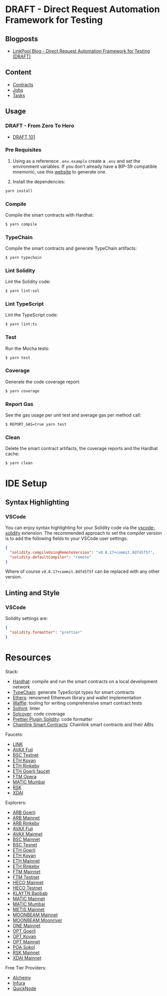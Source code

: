 # DRAFT - Direct Request Automation Framework for Testing

## Blogposts

- [LinkPool Blog - Direct Request Automation Framework for Testing (DRAFT)](https://linkpool.io/resources/direct-request-automation-framework-testing)

## Content

- [Contracts](./contracts)
- [Jobs](./jobs)
- [Tasks](./tasks/README.md)

## Usage

### DRAFT - From Zero To Hero

- [DRAFT 101](./media/BLOGPOST_01.md)

### Pre Requisites

1. Using as a referenece `.env.example` create a `.env` and set the environment variables. If you don't already have a BIP-39 compatible mnemonic, use this [website](https://iancoleman.io/bip39/) to generate one.

2. Install the dependencies:

```sh
yarn install
```

### Compile

Compile the smart contracts with Hardhat:

```sh
$ yarn compile
```

### TypeChain

Compile the smart contracts and generate TypeChain artifacts:

```sh
$ yarn typechain
```

### Lint Solidity

Lint the Solidity code:

```sh
$ yarn lint:sol
```

### Lint TypeScript

Lint the TypeScript code:

```sh
$ yarn lint:ts
```

### Test

Run the Mocha tests:

```sh
$ yarn test
```

### Coverage

Generate the code coverage report:

```sh
$ yarn coverage
```

### Report Gas

See the gas usage per unit test and average gas per method call:

```sh
$ REPORT_GAS=true yarn test
```

### Clean

Delete the smart contract artifacts, the coverage reports and the Hardhat cache:

```sh
$ yarn clean
```

# IDE Setup

## Syntax Highlighting

### VSCode

You can enjoy syntax highlighting for your Solidity code via the
[vscode-solidity](https://github.com/juanfranblanco/vscode-solidity) extension. The recommended approach to set the
compiler version is to add the following fields to your VSCode user settings:

```json
{
  "solidity.compileUsingRemoteVersion": "v0.8.17+commit.8df45f5f",
  "solidity.defaultCompiler": "remote"
}
```

Where of course `v0.8.17+commit.8df45f5f` can be replaced with any other version.

## Linting and Style

### VSCode

Solidity settings are:

```json
{
  "solidity.formatter": "prettier"
}
```

# Resources

Stack:

- [Hardhat](https://github.com/nomiclabs/hardhat): compile and run the smart contracts on a local development network
- [TypeChain](https://github.com/ethereum-ts/TypeChain): generate TypeScript types for smart contracts
- [Ethers](https://github.com/ethers-io/ethers.js/): renowned Ethereum library and wallet implementation
- [Waffle](https://github.com/EthWorks/Waffle): tooling for writing comprehensive smart contract tests
- [Solhint](https://github.com/protofire/solhint): linter
- [Solcover](https://github.com/sc-forks/solidity-coverage): code coverage
- [Prettier Plugin Solidity](https://github.com/prettier-solidity/prettier-plugin-solidity): code formatter
- [Chainlink Smart Contracts](https://www.npmjs.com/package/@chainlink/contracts): Chainlink smart contracts and their ABIs

Faucets:

- [LINK](https://faucets.chain.link/)
- [AVAX Fuji](https://faucet.avax-test.network/)
- [BSC Testnet](https://testnet.binance.org/faucet-smart)
- [ETH Kovan](https://gitter.im/kovan-testnet/faucet)
- [ETH Rinkeby](https://faucet.rinkeby.io/)
- [ETH Goerli faucet](https://faucet.goerli.mudit.blog/)
- [FTM Opera](https://faucet.fantom.network/)
- [MATIC Mumbai](https://faucet.polygon.technology/)
- [RSK](https://faucet.rsk.co/)
- [XDAI](https://xdai-faucet.top/)

Explorers:

- [ARB Goerli](https://goerli.arbiscan.io/)
- [ARB Mainnet](https://explorer.offchainlabs.com/)
- [ARB Rinkeby](https://rinkeby-explorer.arbitrum.io/)
- [AVAX Fuji](https://cchain.explorer.avax-test.network/)
- [AVAX Mainnet](https://cchain.explorer.avax.network/)
- [BSC Mainnet](https://bscscan.com/)
- [BSC Tesnet](https://testnet.bscscan.com/)
- [ETH Goerli](https://goerli.etherscan.io/)
- [ETH Kovan](https://kovan.etherscan.io/)
- [ETH Mainnet](https://etherscan.io/)
- [ETH Rinkeby](https://rinkeby.etherscan.io/)
- [FTM Mainnet](https://ftmscan.com/)
- [FTM Testnet](https://testnet.ftmscan.com/)
- [HECO Mainnet](https://scan.hecochain.com/)
- [HECO Testnet](https://scan-testnet.hecochain.com/home/index)
- [KLAYTN Baobab](https://baobab.scope.klaytn.com/)
- [MATIC Mainnet](https://polygonscan.com/)
- [MATIC Mumbai](https://mumbai.polygonscan.com/)
- [METIS Mainnet](https://andromeda-explorer.metis.io/)
- [MOONBEAM Mainnet](https://moonscan.io/)
- [MOONBEAM Moonriver](https://moonriver.moonscan.io/)
- [ONE Mainnet](https://explorer.harmony.one/)
- [OPT Goerli](https://goerli-optimism.etherscan.io/)
- [OPT Kovan](https://kovan-optimistic.etherscan.io/)
- [OPT Mainnet](https://optimistic.etherscan.io/)
- [POA Sokol](https://blockscout.com/poa/sokol/)
- [RSK Mainnet](https://explorer.rsk.co/)
- [XDAI Mainnet](https://blockscout.com/xdai/mainnet/)

Free Tier Providers:

- [Alchemy](https://www.alchemy.com/)
- [Infura](https://infura.io/)
- [QuickNode](https://www.quicknode.com/)
